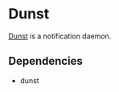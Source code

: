 # Dunst
[Dunst](https://github.com/knopwob/dunst) is a notification daemon.


## Dependencies
- dunst
